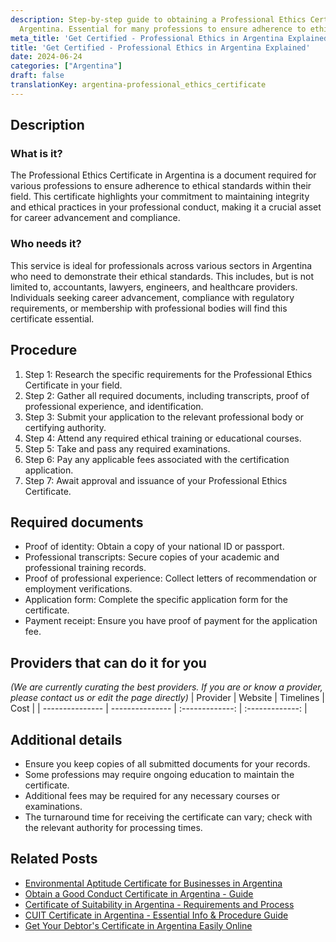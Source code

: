 ```yaml
---
description: Step-by-step guide to obtaining a Professional Ethics Certificate in
  Argentina. Essential for many professions to ensure adherence to ethical standards.
meta_title: 'Get Certified - Professional Ethics in Argentina Explained'
title: 'Get Certified - Professional Ethics in Argentina Explained'
date: 2024-06-24
categories: ["Argentina"]
draft: false
translationKey: argentina-professional_ethics_certificate
---
```



## Description
### What is it?
The Professional Ethics Certificate in Argentina is a document required for various professions to ensure adherence to ethical standards within their field. This certificate highlights your commitment to maintaining integrity and ethical practices in your professional conduct, making it a crucial asset for career advancement and compliance.

### Who needs it?
This service is ideal for professionals across various sectors in Argentina who need to demonstrate their ethical standards. This includes, but is not limited to, accountants, lawyers, engineers, and healthcare providers. Individuals seeking career advancement, compliance with regulatory requirements, or membership with professional bodies will find this certificate essential.

## Procedure

1. Step 1: Research the specific requirements for the Professional Ethics Certificate in your field.
2. Step 2: Gather all required documents, including transcripts, proof of professional experience, and identification.
3. Step 3: Submit your application to the relevant professional body or certifying authority.
4. Step 4: Attend any required ethical training or educational courses.
5. Step 5: Take and pass any required examinations.
6. Step 6: Pay any applicable fees associated with the certification application.
7. Step 7: Await approval and issuance of your Professional Ethics Certificate.


## Required documents

- Proof of identity: Obtain a copy of your national ID or passport.
- Professional transcripts: Secure copies of your academic and professional training records.
- Proof of professional experience: Collect letters of recommendation or employment verifications.
- Application form: Complete the specific application form for the certificate.
- Payment receipt: Ensure you have proof of payment for the application fee.


## Providers that can do it for you
_(We are currently curating the best providers. If you are or know a provider, please contact us or edit the page directly)_
| Provider        |     Website     |     Timelines    |       Cost      |
| --------------- | --------------- |  :-------------: | :-------------: |

## Additional details

- Ensure you keep copies of all submitted documents for your records.
- Some professions may require ongoing education to maintain the certificate.
- Additional fees may be required for any necessary courses or examinations.
- The turnaround time for receiving the certificate can vary; check with the relevant authority for processing times.

## Related Posts

- [Environmental Aptitude Certificate for Businesses in Argentina](https://tramitit.com/guides/argentina/environmental_aptitude_certificate/)
- [Obtain a Good Conduct Certificate in Argentina - Guide](https://tramitit.com/guides/argentina/good_conduct_certificate/)
- [Certificate of Suitability in Argentina - Requirements and Process](https://tramitit.com/guides/argentina/certificate_of_suitability/)
- [CUIT Certificate in Argentina - Essential Info & Procedure Guide](https://tramitit.com/guides/argentina/cuit_certificate/)
- [Get Your Debtor's Certificate in Argentina Easily Online](https://tramitit.com/guides/argentina/debtors_certificate/)